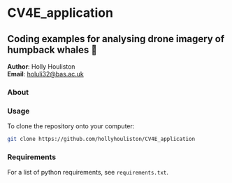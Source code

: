 # CV4E_application
## Coding examples for analysing drone imagery of humpback whales 🐳

**Author**: Holly Houliston\
**Email**: holuli32@bas.ac.uk

### About


### Usage

To clone the repository onto your computer:
```bash
git clone https://github.com/hollyhouliston/CV4E_application
```

### Requirements

For a list of python requirements, see `requirements.txt`. 
